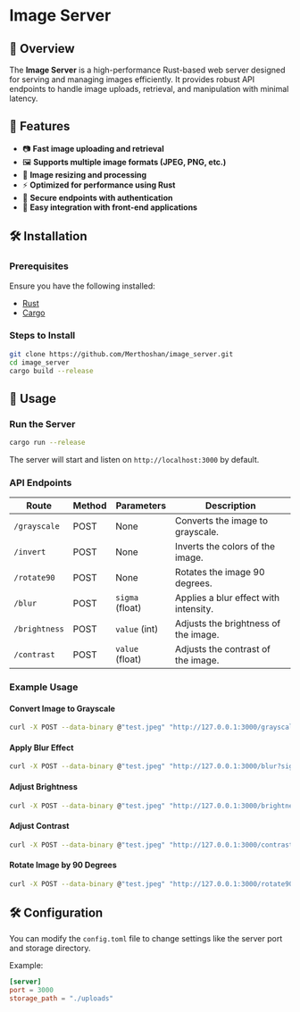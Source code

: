 # Image Server

## 📌 Overview

The **Image Server** is a high-performance Rust-based web server designed for serving and managing images efficiently. It provides robust API endpoints to handle image uploads, retrieval, and manipulation with minimal latency.

## 🚀 Features

- 📷 **Fast image uploading and retrieval**
- 🖼️ **Supports multiple image formats (JPEG, PNG, etc.)**
- 🔄 **Image resizing and processing**
- ⚡ **Optimized for performance using Rust**
- 🔐 **Secure endpoints with authentication**
- 📁 **Easy integration with front-end applications**

## 🛠️ Installation

### Prerequisites

Ensure you have the following installed:

- [Rust](https://www.rust-lang.org/tools/install)
- [Cargo](https://doc.rust-lang.org/cargo/)

### Steps to Install

```sh
git clone https://github.com/Merthoshan/image_server.git
cd image_server
cargo build --release
```

## 🔧 Usage

### Run the Server

```sh
cargo run --release
```

The server will start and listen on `http://localhost:3000` by default.

### API Endpoints

| Route            | Method | Parameters                   | Description                           |
|-----------------|--------|-----------------------------|---------------------------------------|
| `/grayscale`    | POST   | None                        | Converts the image to grayscale.      |
| `/invert`       | POST   | None                        | Inverts the colors of the image.      |
| `/rotate90`     | POST   | None                        | Rotates the image 90 degrees.         |
| `/blur`         | POST   | `sigma` (float)             | Applies a blur effect with intensity. |
| `/brightness`   | POST   | `value` (int)               | Adjusts the brightness of the image.  |
| `/contrast`     | POST   | `value` (float)             | Adjusts the contrast of the image.    |

### Example Usage

#### Convert Image to Grayscale

```sh
curl -X POST --data-binary @"test.jpeg" "http://127.0.0.1:3000/grayscale" --output grayscale.jpeg
```

#### Apply Blur Effect

```sh
curl -X POST --data-binary @"test.jpeg" "http://127.0.0.1:3000/blur?sigma=2.0" --output blurred.jpeg
```

#### Adjust Brightness

```sh
curl -X POST --data-binary @"test.jpeg" "http://127.0.0.1:3000/brightness?value=10" --output brightened.jpeg
```

#### Adjust Contrast

```sh
curl -X POST --data-binary @"test.jpeg" "http://127.0.0.1:3000/contrast?value=1.5" --output contrast.jpeg
```

#### Rotate Image by 90 Degrees

```sh
curl -X POST --data-binary @"test.jpeg" "http://127.0.0.1:3000/rotate90" --output rotated.jpeg
```

## 🛠 Configuration

You can modify the `config.toml` file to change settings like the server port and storage directory.

Example:

```toml
[server]
port = 3000
storage_path = "./uploads"
```

